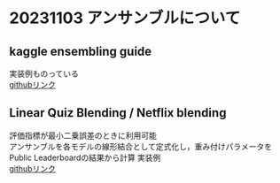 # 20231103 アンサンブルについて
## kaggle ensembling guide
実装例ものっている  
[githubリンク](https://github.com/MLWave/Kaggle-Ensemble-Guide)  

## Linear Quiz Blending / Netflix blending
評価指標が最小二乗誤差のときに利用可能  
アンサンブルを各モデルの線形結合として定式化し，重み付けパラメータをPublic Leaderboardの結果から計算
実装例  
[githubリンク](https://github.com/jeongyoonlee/Kaggler/blob/master/kaggler/ensemble/linear.py)
